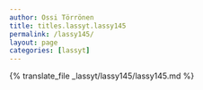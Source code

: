 ```yaml
---
author: Ossi Törrönen
title: titles.lassyt.lassy145
permalink: /lassy145/
layout: page
categories: [lassyt]
---
```

{% translate_file _lassyt/lassy145/lassy145.md %}